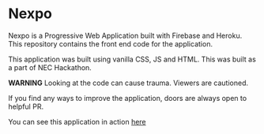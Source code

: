 # Nexpo

Nexpo is a Progressive Web Application built with Firebase and Heroku. This repository contains the front end code for the application.

This application was built using vanilla CSS, JS and HTML. This was built as a part of NEC Hackathon.

**WARNING** Looking at the code can cause trauma. Viewers are cautioned.

If you find any ways to improve the application, doors are always open to helpful PR.

You can see this application in action [here](https://nexpo-edf15.firebaseapp.com/)

